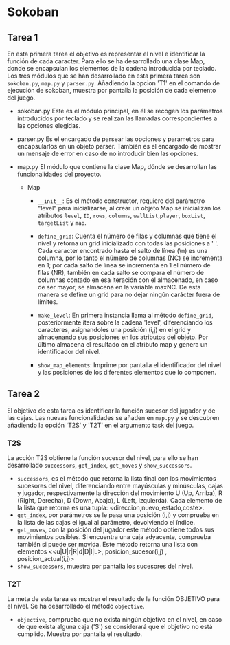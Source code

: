 # Sokoban
## Tarea 1
En esta primera tarea el objetivo es representar el nivel e identificar la función de cada caracter. Para ello se ha desarrollado una clase Map, donde se encapsulan los elementos de la cadena introducida por teclado.  
Los tres módulos que se han desarrollado en esta primera tarea son `sokoban.py`, `map.py` y `parser.py`.
Añadiendo la opcion 'T1' en el comando de ejecución de sokoban, muestra por pantalla la posición de cada elemento del juego.

* sokoban.py
Este es el módulo principal, en él se recogen los parámetros introducidos por teclado y se realizan las llamadas correspondientes a las opciones elegidas.

* parser.py
Es el encargado de parsear las opciones y parametros para encapsularlos en un objeto parser. También es el encargado de mostrar un mensaje de error en caso de no introducir bien las opciones.

* map.py
El módulo que contiene la clase Map, dónde se desarrollan las funcionalidades del proyecto.  
  - Map    
    * `__init__`: Es el método constructor, requiere del parámetro "level" para inicializarse, al crear un objeto Map se inicializan los atributos `level`, `ID`, `rows`, `columns`, `wallList`,`player`, `boxList`, `targetList` y `map`.  

    * `define_grid`: Cuenta el número de filas y columnas que tiene el nivel y retorna un grid inicializado con todas las posiciones a ' '. Cada caracter encontrado hasta el salto de línea (\n) es una columna, por lo tanto el número de columnas (NC) se incrementa en 1; por cada salto de línea se incrementa en 1 el número de filas (NR), también en cada salto se compara el número de columnas contado en esa iteración con el almacenado, en caso de ser mayor, se almacena en la variable maxNC. De esta manera se define un grid para no dejar ningún carácter fuera de límites.
  
    * `make_level`: En primera instancia llama al método `define_grid`, posteriormente itera sobre la cadena 'level', diferenciando los caracteres, asignandoles una posición (i,j) en el grid y almacenando sus posiciones en los atributos del objeto. Por último almacena el resultado en el atributo map y genera un identificador del nivel.
  
    * `show_map_elements`: Imprime por pantalla el identificador del nivel y las posiciones de los diferentes elementos que lo componen.

## Tarea 2
El objetivo de esta tarea es identificar la función sucesor del jugador y de las cajas. Las nuevas funcionalidades se añaden en `map.py` y se descubren añadiendo la opción 'T2S' y 'T2T' en el argumento task del juego.
### T2S
La acción T2S obtiene la función sucesor del nivel, para ello se han desarrollado `successors`, `get_index`, `get_moves` y `show_successors`.  
* `successors`, es el método que retorna la lista final con los movimientos sucesores del nivel, diferenciando entre mayúsculas y minúsculas, cajas y jugador, respectivamente la dirección del
movimiento U (Up, Arriba), R (Right, Derecha), D (Down, Abajo), L (Left, Izquierda). Cada elemento de la lista que retorna es una tupla: <direccion,nuevo_estado,coste>.
* `get_index`, por parámetros se le pasa una posición (i,j) y comprueba en la lista de las cajas el igual al parámetro, devolviendo el índice.
* `get_moves`, con la posición del jugador este método obtiene todos sus movimientos posibles. Si encuentra una caja adyacente, comprueba también si puede ser movida. Este método
retorna una lista con elementos <<u|U|r|R|d|D|l|L>, posicion_sucesor(i,j) , posicion_actual(i,j)>
* `show_successors`, muestra por pantalla los sucesores del nivel.

### T2T
La meta de esta tarea es mostrar el resultado de la función OBJETIVO para el nivel. Se ha desarrollado el método `objective`.
* `objective`, comprueba que no exista ningún objetivo en el nivel, en caso de que exista alguna caja ('$') se considerará que el objetivo no está cumplido. Muestra por pantalla el resultado.
